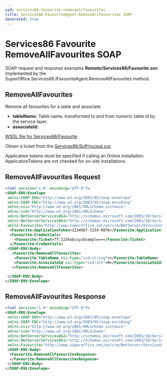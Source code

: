 ```yaml
---
uid: services86-favourite-removeallfavourites
title: Services86.FavouriteAgent.RemoveAllFavourites SOAP
Generated: true
---
```


# Services86 Favourite RemoveAllFavourites SOAP

SOAP request and response examples **Remote/Services86/Favourite.svc**
Implemented by the <see cref="M:SuperOffice.Services86.IFavouriteAgent.RemoveAllFavourites">SuperOffice.Services86.IFavouriteAgent.RemoveAllFavourites</see> method.

## RemoveAllFavourites

Remove all favourites for a table and associate

* **tableName:** Table name, transformed to and from numeric table id by the service layer.
* **associateId:** 



[WSDL file for Services86/Favourite](../Services86-Favourite.md)

Obtain a ticket from the [Services86/SoPrincipal.svc](../SoPrincipal/SoPrincipal.md)

Application tokens must be specified if calling an Online installation. ApplicationTokens are not checked for on-site installations.

## RemoveAllFavourites Request

```xml
<?xml version="1.0" encoding="UTF-8"?>
<SOAP-ENV:Envelope
 xmlns:SOAP-ENV="http://www.w3.org/2003/05/soap-envelope"
 xmlns:SOAP-ENC="http://www.w3.org/2003/05/soap-encoding"
 xmlns:xsi="http://www.w3.org/2001/XMLSchema-instance"
 xmlns:xsd="http://www.w3.org/2001/XMLSchema"
 xmlns:NetServerServices862="http://schemas.microsoft.com/2003/10/Serialization/Arrays"
 xmlns:NetServerServices861="http://schemas.microsoft.com/2003/10/Serialization/"
 xmlns:Favourite="http://www.superoffice.net/ws/crm/NetServer/Services86">
  <Favourite:ApplicationToken>1234567-1234-9876</Favourite:ApplicationToken>
  <Favourite:Credentials>
    <Favourite:Ticket>7T:1234abcxyzExample==</Favourite:Ticket>
  </Favourite:Credentials>
 <SOAP-ENV:Body>
   <Favourite:RemoveAllFavourites>
    <Favourite:TableName xsi:type="xsd:string"></Favourite:TableName>
    <Favourite:AssociateId xsi:type="xsd:int">0</Favourite:AssociateId>
   </Favourite:RemoveAllFavourites>

 </SOAP-ENV:Body>
</SOAP-ENV:Envelope>

```


## RemoveAllFavourites Response

```xml
<?xml version="1.0" encoding="UTF-8"?>
<SOAP-ENV:Envelope
 xmlns:SOAP-ENV="http://www.w3.org/2003/05/soap-envelope"
 xmlns:SOAP-ENC="http://www.w3.org/2003/05/soap-encoding"
 xmlns:xsi="http://www.w3.org/2001/XMLSchema-instance"
 xmlns:xsd="http://www.w3.org/2001/XMLSchema"
 xmlns:NetServerServices862="http://schemas.microsoft.com/2003/10/Serialization/Arrays"
 xmlns:NetServerServices861="http://schemas.microsoft.com/2003/10/Serialization/"
 xmlns:Favourite="http://www.superoffice.net/ws/crm/NetServer/Services86">
 <SOAP-ENV:Body>
  <Favourite:RemoveAllFavouritesResponse>
  </Favourite:RemoveAllFavouritesResponse>
 </SOAP-ENV:Body>
</SOAP-ENV:Envelope>

```


